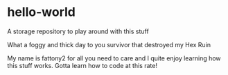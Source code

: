 # hello-world
A storage repository to play around with this stuff

What a foggy and thick day to you survivor that destroyed my Hex Ruin

My name is fattony2 for all you need to care and I quite enjoy learning how this stuff works.
Gotta learn how to code at this rate!
